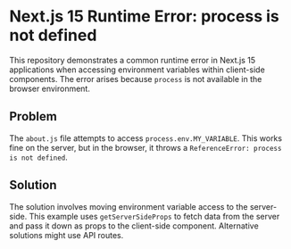 # Next.js 15 Runtime Error: process is not defined

This repository demonstrates a common runtime error in Next.js 15 applications when accessing environment variables within client-side components.  The error arises because `process` is not available in the browser environment.

## Problem

The `about.js` file attempts to access `process.env.MY_VARIABLE`.  This works fine on the server, but in the browser, it throws a `ReferenceError: process is not defined`.

## Solution

The solution involves moving environment variable access to the server-side. This example uses `getServerSideProps` to fetch data from the server and pass it down as props to the client-side component.  Alternative solutions might use API routes.